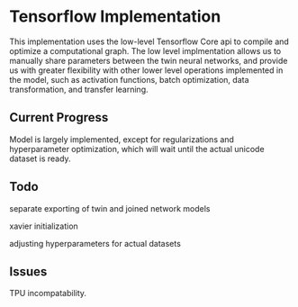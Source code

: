 # Tensorflow Implementation
This implementation uses the low-level Tensorflow Core api to compile
and optimize a computational graph. The low level implmentation allows
us to manually share parameters between the twin neural networks, and
provide us with greater flexibility with other lower level operations
implemented in the model, such as activation functions, batch optimization,
data transformation, and transfer learning.
## Current Progress
Model is largely implemented, except for regularizations and hyperparameter
optimization, which will wait until the actual unicode dataset is ready.
## Todo
separate exporting of twin and joined network models

xavier initialization

adjusting hyperparameters for actual datasets
## Issues
TPU incompatability.
